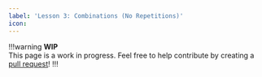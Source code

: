 ```yaml
---
label: 'Lesson 3: Combinations (No Repetitions)'
icon: 
---
```

!!!warning
**WIP**<br/>
This page is a work in progress. Feel free to help contribute by creating a [pull request](https://github.com/lunauii/bcit-resources/pulls)!
!!!